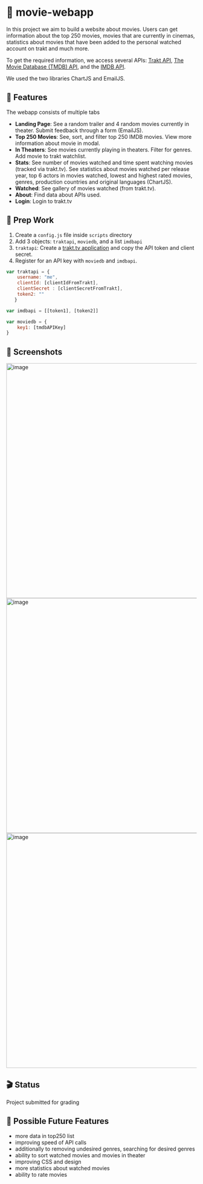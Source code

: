 # 🎥 movie-webapp

In this project we aim to build a website about movies. Users can get information about the top 250 movies, movies that are currently in cinemas, statistics about movies that have been added to the personal watched account on trakt and much more. 

To get the required information, we access several APIs: [Trakt API](https://trakt.docs.apiary.io/), [The Movie Database (TMDB) API](https://developers.themoviedb.org/3), and the [IMDB API](https://imdb-api.com/).

We used the two libraries ChartJS and EmailJS.

## 🧐 Features
The webapp consists of multiple tabs
- **Landing Page**: See a random trailer and 4 random movies currently in theater. Submit feedback through a form (EmailJS).
- **Top 250 Movies**: See, sort, and filter top 250 IMDB movies. View more information about movie in modal.
- **In Theaters**: See movies currently playing in theaters. Filter for genres. Add movie to trakt watchlist.
- **Stats**: See number of movies watched and time spent watching movies (tracked via trakt.tv). See statistics about movies watched per release year, top 6 actors in movies watched, lowest and highest rated movies, genres, production countries and original languages (ChartJS).
- **Watched**: See gallery of movies watched (from trakt.tv).
- **About**: Find data about APIs used.
- **Login**: Login to trakt.tv


## 🎒 Prep Work
1. Create a ```config.js``` file inside ```scripts``` directory
2. Add 3 objects: ```traktapi```, ```moviedb```, and a list ```imdbapi```
3. ```traktapi```: Create a [trakt.tv application](https://trakt.tv/oauth/applications/new) and copy the API token and client secret.
4. Register for an API key with ```moviedb``` and ```imdbapi```.

```javascript
var traktapi = {
    username: "me",
    clientId: [clientIdFromTrakt],
    clientSecret : [clientSecretFromTrakt],
    token2: ""
   }

var imdbapi = [[token1], [token2]]

var moviedb = {
    key1: [tmdbAPIKey]
}
```

## 📸 Screenshots
<img width="620" alt="image" src="https://user-images.githubusercontent.com/51235422/224584476-16366f10-4397-4f3d-8ae2-3c455198f352.png">
<img width="620" alt="image" src="https://user-images.githubusercontent.com/51235422/224584588-e46ffcdb-5cf1-4207-9f1c-785f3a581df1.png">
<img width="620" alt="image" src="https://user-images.githubusercontent.com/51235422/224585116-89028bbe-ab86-44a8-81e7-e5e4afe863f7.png">

## 🎬 Status 
Project submitted for grading

## 🔮 Possible Future Features
- more data in top250 list
- improving speed of API calls
- additionally to removing undesired genres, searching for desired genres
- ability to sort watched movies and movies in theater
- improving CSS and design
- more statistics about watched movies
- ability to rate movies
